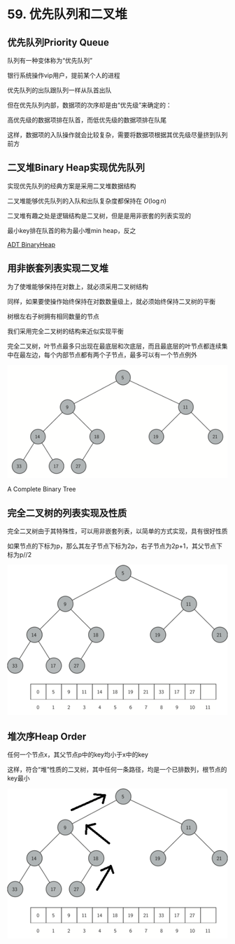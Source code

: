 # 59. 优先队列和二叉堆

## 优先队列Priority Queue

队列有一种变体称为“优先队列”

银行系统操作vip用户，提前某个人的进程

优先队列的出队跟队列一样从队首出队

但在优先队列内部，数据项的次序却是由“优先级”来确定的：

高优先级的数据项排在队首，而低优先级的数据项排在队尾

这样，数据项的入队操作就会比较复杂，需要将数据项根据其优先级尽量挤到队列前方

## 二叉堆Binary Heap实现优先队列

实现优先队列的经典方案是采用二叉堆数据结构

二叉堆能够优先队列的入队和出队复杂度都保持在 $O(\log n)$

二叉堆有趣之处是逻辑结构是二叉树，但是是用非嵌套的列表实现的

最小key排在队首的称为最小堆min heap，反之

[ADT BinaryHeap](59%20%E4%BC%98%E5%85%88%E9%98%9F%E5%88%97%E5%92%8C%E4%BA%8C%E5%8F%89%E5%A0%86%205449e915c72a4063a485854e5a2cf40f/ADT%20BinaryHeap%20a4c7173e5b0a4164b39448e4e3a7970d.csv)

## 用非嵌套列表实现二叉堆

为了使堆能够保持在对数上，就必须采用二叉树结构

同样，如果要使操作始终保持在对数数量级上，就必须始终保持二叉树的平衡

树根左右子树拥有相同数量的节点

我们采用完全二叉树的结构来近似实现平衡

完全二叉树，叶节点最多只出现在最底层和次底层，而且最底层的叶节点都连续集中在最左边，每个内部节点都有两个子节点，最多可以有一个节点例外

![59%20%E4%BC%98%E5%85%88%E9%98%9F%E5%88%97%E5%92%8C%E4%BA%8C%E5%8F%89%E5%A0%86%205449e915c72a4063a485854e5a2cf40f/compTree.png](59%20%E4%BC%98%E5%85%88%E9%98%9F%E5%88%97%E5%92%8C%E4%BA%8C%E5%8F%89%E5%A0%86%205449e915c72a4063a485854e5a2cf40f/compTree.png)

A Complete Binary Tree

## 完全二叉树的列表实现及性质

完全二叉树由于其特殊性，可以用非嵌套列表，以简单的方式实现，具有很好性质

如果节点的下标为p，那么其左子节点下标为2p，右子节点为2p+1，其父节点下标为p//2

![59%20%E4%BC%98%E5%85%88%E9%98%9F%E5%88%97%E5%92%8C%E4%BA%8C%E5%8F%89%E5%A0%86%205449e915c72a4063a485854e5a2cf40f/heapOrder.png](59%20%E4%BC%98%E5%85%88%E9%98%9F%E5%88%97%E5%92%8C%E4%BA%8C%E5%8F%89%E5%A0%86%205449e915c72a4063a485854e5a2cf40f/heapOrder.png)

## 堆次序Heap Order

任何一个节点x，其父节点p中的key均小于x中的key

这样，符合“堆”性质的二叉树，其中任何一条路径，均是一个已排数列，根节点的key最小

![59%20%E4%BC%98%E5%85%88%E9%98%9F%E5%88%97%E5%92%8C%E4%BA%8C%E5%8F%89%E5%A0%86%205449e915c72a4063a485854e5a2cf40f/heapOrder%201.png](59%20%E4%BC%98%E5%85%88%E9%98%9F%E5%88%97%E5%92%8C%E4%BA%8C%E5%8F%89%E5%A0%86%205449e915c72a4063a485854e5a2cf40f/heapOrder%201.png)